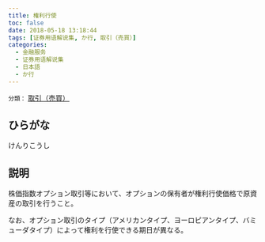 ```yaml
---
title: 権利行使
toc: false
date: 2018-05-18 13:18:44
tags: [证券用语解说集, か行, 取引（売買）]
categories:
  - 金融服务
  - 证券用语解说集
  - 日本語
  - か行
---
```


`分類：` [取引（売買）](/tags/取引（売買）/)

## ひらがな

けんりこうし

## 説明

株価指数オプション取引等において、オプションの保有者が権利行使価格で原資産の取引を行うこと。

なお、オプション取引のタイプ（アメリカンタイプ、ヨーロピアンタイプ、バミューダタイプ）によって権利を行使できる期日が異なる。

